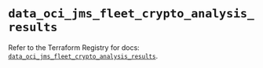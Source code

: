 # `data_oci_jms_fleet_crypto_analysis_results`

Refer to the Terraform Registry for docs: [`data_oci_jms_fleet_crypto_analysis_results`](https://registry.terraform.io/providers/oracle/oci/7.19.0/docs/data-sources/jms_fleet_crypto_analysis_results).
